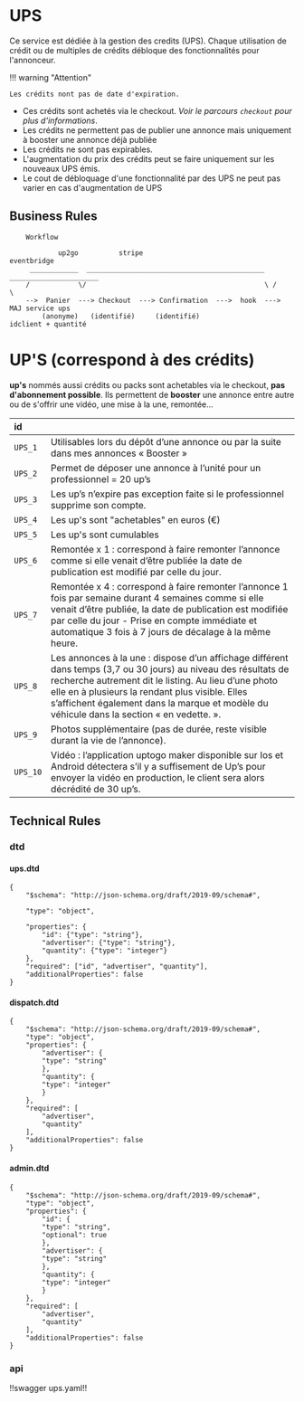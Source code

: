 # UPS

Ce service est dédiée à la gestion des credits (UPS). Chaque utilisation de crédit ou de multiples de crédits débloque des fonctionnalités pour l'annonceur.

!!! warning "Attention"

    Les crédits nont pas de date d'expiration.


* Ces crédits sont achetés via le checkout. *Voir le parcours `checkout` pour plus d'informations*. 
* Les crédits ne permettent pas de publier une annonce mais uniquement à booster une annonce déjà publiée
* Les crédits ne sont pas expirables.
* L'augmentation du prix des crédits peut se faire uniquement sur les nouveaux UPS émis.
* Le cout de débloquage d'une fonctionnalité par des UPS ne peut pas varier en cas d'augmentation de UPS

## Business Rules

        Workflow
                
                up2go          stripe                                   eventbridge
         ____________  ____________________________________________   ______________________
        /            \/                                            \ /                      \
        -->  Panier  ---> Checkout  ---> Confirmation  --->  hook  --->  MAJ service ups
            (anonyme)	(identifié)     (identifié)                      idclient + quantité


# UP'S (correspond à des crédits)


**up's** nommés aussi crédits ou packs sont achetables via le checkout, **pas d'abonnement possible**.
Ils permettent de **booster** une annonce entre autre ou de s'offrir une vidéo, une mise à la une, remontée... 


| id       |                                     |
|:---------|:------------------------------------|
| `UPS_1`  | Utilisables lors du dépôt d’une annonce ou par la suite dans mes annonces « Booster » |
| `UPS_2`  | Permet de déposer une annonce à l’unité pour un professionnel = 20 up’s |
| `UPS_3`  | Les up’s n’expire pas exception faite si le professionnel supprime son compte.  |
| `UPS_4`  | Les up's sont "achetables" en euros (€)  |
| `UPS_5`  | Les up's sont cumulables |
| `UPS_6`  | Remontée x 1 : correspond à faire remonter l’annonce comme si elle venait d’être publiée la date de publication est modifié par celle du jour.|
| `UPS_7`  | Remontée x 4 : correspond à faire remonter l’annonce 1 fois par semaine durant 4 semaines comme si elle venait d’être publiée, la date de publication est modifiée                 par celle du jour - Prise en compte immédiate et automatique 3 fois à 7 jours de décalage à la même heure. |
| `UPS_8`  | Les annonces à la une : dispose d’un affichage différent dans temps (3,7 ou 30 jours) au niveau des résultats de recherche autrement dit le listing. Au lieu d’une                 photo elle en à plusieurs la rendant plus visible. Elles s’affichent également dans la marque et modèle du véhicule dans la section « en vedette. ».|
| `UPS_9`  | Photos supplémentaire (pas de durée, reste visible durant la vie de l’annonce).|
| `UPS_10` | Vidéo : l’application uptogo maker disponible sur Ios et  Android détectera s’il y a suffisement de Up’s pour envoyer la vidéo en production, le client sera alors                 décrédité de 30 up’s.|


## Technical Rules

### dtd

#### ups.dtd

    {
        "$schema": "http://json-schema.org/draft/2019-09/schema#",

        "type": "object",

        "properties": {
            "id": {"type": "string"},
            "advertiser": {"type": "string"},
            "quantity": {"type": "integer"}
        },
        "required": ["id", "advertiser", "quantity"],
        "additionalProperties": false
    }

#### dispatch.dtd

    {
        "$schema": "http://json-schema.org/draft/2019-09/schema#",
        "type": "object",
        "properties": {
            "advertiser": {
            "type": "string"
            },
            "quantity": {
            "type": "integer"
            }
        },
        "required": [
            "advertiser",
            "quantity"
        ],
        "additionalProperties": false
    }


#### admin.dtd

    {
        "$schema": "http://json-schema.org/draft/2019-09/schema#",
        "type": "object",
        "properties": {
            "id": {
            "type": "string",
            "optional": true
            },
            "advertiser": {
            "type": "string"
            },
            "quantity": {
            "type": "integer"
            }
        },
        "required": [
            "advertiser",
            "quantity"
        ],
        "additionalProperties": false
    }

        
### api

!!swagger ups.yaml!!